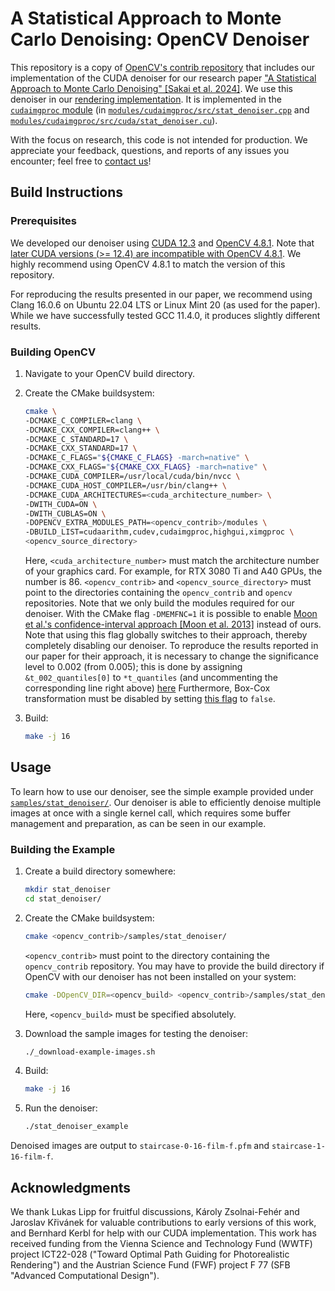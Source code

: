 # A Statistical Approach to Monte Carlo Denoising: OpenCV Denoiser

This repository is a copy of [OpenCV's contrib repository](https://github.com/opencv/opencv_contrib) that includes our implementation of the CUDA denoiser for our research paper ["A Statistical Approach to Monte Carlo Denoising" [Sakai et al. 2024]](https://www.cg.tuwien.ac.at/StatMC).
We use this denoiser in our [rendering implementation](https://github.com/cg-tuwien/StatMC).
It is implemented in the [`cudaimgproc` module](modules/cudaimgproc) (in [`modules/cudaimgproc/src/stat_denoiser.cpp`](modules/cudaimgproc/src/stat_denoiser.cpp) and [`modules/cudaimgproc/src/cuda/stat_denoiser.cu`](modules/cudaimgproc/src/cuda/stat_denoiser.cu)).

With the focus on research, this code is not intended for production.
We appreciate your feedback, questions, and reports of any issues you encounter; feel free to [contact us](https://www.cg.tuwien.ac.at/staff/HiroyukiSakai)!


## Build Instructions

### Prerequisites

We developed our denoiser using [CUDA 12.3](https://developer.nvidia.com/cuda-12-3-0-download-archive) and [OpenCV 4.8.1](https://github.com/opencv/opencv/releases/tag/4.8.1).
Note that [later CUDA versions (>= 12.4) are incompatible with OpenCV 4.8.1](https://github.com/opencv/opencv_contrib/issues/3690).
We highly recommend using OpenCV 4.8.1 to match the version of this repository.

For reproducing the results presented in our paper, we recommend using Clang 16.0.6 on Ubuntu 22.04 LTS or Linux Mint 20 (as used for the paper).
While we have successfully tested GCC 11.4.0, it produces slightly different results.

### Building OpenCV

1.  Navigate to your OpenCV build directory.

2.  Create the CMake buildsystem:

    ```bash
    cmake \
    -DCMAKE_C_COMPILER=clang \
    -DCMAKE_CXX_COMPILER=clang++ \
    -DCMAKE_C_STANDARD=17 \
    -DCMAKE_CXX_STANDARD=17 \
    -DCMAKE_C_FLAGS="${CMAKE_C_FLAGS} -march=native" \
    -DCMAKE_CXX_FLAGS="${CMAKE_CXX_FLAGS} -march=native" \
    -DCMAKE_CUDA_COMPILER=/usr/local/cuda/bin/nvcc \
    -DCMAKE_CUDA_HOST_COMPILER=/usr/bin/clang++ \
    -DCMAKE_CUDA_ARCHITECTURES=<cuda_architecture_number> \
    -DWITH_CUDA=ON \
    -DWITH_CUBLAS=ON \
    -DOPENCV_EXTRA_MODULES_PATH=<opencv_contrib>/modules \
    -DBUILD_LIST=cudaarithm,cudev,cudaimgproc,highgui,ximgproc \
    <opencv_source_directory>
    ```
    Here, `<cuda_architecture_number>` must match the architecture number of your graphics card.
    For example, for RTX 3080 Ti and A40 GPUs, the number is 86.
    `<opencv_contrib>` and `<opencv_source_directory>` must point to the directories containing the `opencv_contrib` and `opencv` repositories.
    Note that we only build the modules required for our denoiser.
    With the CMake flag `-DMEMFNC=1` it is possible to enable [Moon et al.'s confidence-interval approach [Moon et al. 2013]](https://doi.org/10.1111/cgf.12004) instead of ours.
    Note that using this flag globally switches to their approach, thereby completely disabling our denoiser.
    To reproduce the results reported in our paper for their approach, it is necessary to change the significance level to 0.002 (from 0.005); this is done by assigning `&t_002_quantiles[0]` to `*t_quantiles` (and uncommenting the corresponding line right above) [here](modules/cudaimgproc/src/cuda/stat_denoiser.cu#L67)
    Furthermore, Box-Cox transformation must be disabled by setting [this flag](https://github.com/HiroyukiSakai/StatMC/blob/master/src/statistics/statpath.cpp#L1043) to `false`.

3.  Build:
    ```bash
    make -j 16
    ```


## Usage

To learn how to use our denoiser, see the simple example provided under [`samples/stat_denoiser/`](samples/stat_denoiser).
Our denoiser is able to efficiently denoise multiple images at once with a single kernel call, which requires some buffer management and preparation, as can be seen in our example.

### Building the Example

1.  Create a build directory somewhere:
    ```bash
    mkdir stat_denoiser
    cd stat_denoiser/
    ```

2.  Create the CMake buildsystem:
    ```bash
    cmake <opencv_contrib>/samples/stat_denoiser/
    ```
    `<opencv_contrib>` must point to the directory containing the `opencv_contrib` repository.
    You may have to provide the build directory if OpenCV with our denoiser has not been installed on your system:
    ```bash
    cmake -DOpenCV_DIR=<opencv_build> <opencv_contrib>/samples/stat_denoiser/
    ```
    Here, `<opencv_build>` must be specified absolutely.

3.  Download the sample images for testing the denoiser:
    ```bash
    ./_download-example-images.sh
    ```

4.  Build:
    ```bash
    make -j 16
    ```

5.  Run the denoiser:
    ```bash
    ./stat_denoiser_example
    ```

Denoised images are output to `staircase-0-16-film-f.pfm` and `staircase-1-16-film-f`.


## Acknowledgments

We thank Lukas Lipp for fruitful discussions, Károly Zsolnai-Fehér and Jaroslav Křivánek for valuable contributions to early versions of this work, and Bernhard Kerbl for help with our CUDA implementation.
This work has received funding from the Vienna Science and Technology Fund (WWTF) project ICT22-028 ("Toward Optimal Path Guiding for Photorealistic Rendering") and the Austrian Science Fund (FWF) project F 77 (SFB "Advanced Computational Design").
